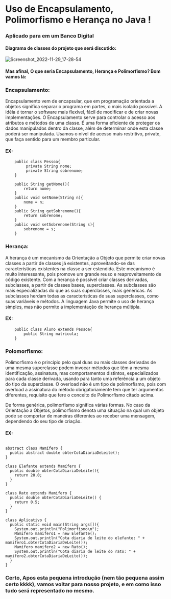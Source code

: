 # Uso de Encapsulamento, Polimorfismo e Herança no Java  !

### Aplicado para em um Banco Digital

#### Diagrama de classes do projeto que será discutido:

![Screenshot_2022-11-29_17-28-54](https://user-images.githubusercontent.com/82295321/204643696-7659e405-f077-4d2a-810d-7b7205ca037b.png)

#### Mas afinal, O que seria Encapsulamento, Herança e Polimorfismo? Bom vamos lá:

### Encapsulamento:

Encapsulamento vem de encapsular, que em programação orientada a objetos significa separar o programa em partes, o mais
isolado possível. A idéia é tornar o software mais flexível, fácil de modificar e de criar novas implementações. O
Encapsulamento serve para controlar o acesso aos atributos e métodos de uma classe. É uma forma eficiente de proteger os
dados manipulados dentro da classe, além de determinar onde esta classe poderá ser manipulada. Usamos o nível de acesso
mais restritivo, private, que faça sentido para um membro particular.

#### EX:

```
    public class Pessoa{ 
         private String nome;
         private String sobrenome;
    }
    
    public String getNome(){
        return nome;
    }
    public void setNome(String n){
        nome = n;
    }
    public String getSobrenome(){
        return sobrenome;
    }
    public void setSobrenome(String s){
        sobrenome = s;
    }
 ```

### Herança:

A herança é um mecanismo da Orientação a Objeto que permite criar novas classes a partir de classes já existentes,
aproveitando-se das características existentes na classe a ser estendida. Este mecanismo é muito interessante, pois
promove um grande reuso e reaproveitamento de código existente. Com a herança é possível criar classes derivadas,
subclasses, a partir de classes bases, superclasses. As subclasses são mais especializadas do que as suas superclasses,
mais genéricas. As subclasses herdam todas as características de suas superclasses, como suas variáveis e métodos. A
linguagem Java permite o uso de herança simples, mas não permite a implementação de herança múltipla.

#### EX:

```
    public class Aluno extends Pessoa{
        public String matricula;
    }
```

### Polomorfismo:

Polimorfismo é o princípio pelo qual duas ou mais classes derivadas de uma mesma superclasse podem invocar métodos que
têm a mesma identificação, assinatura, mas comportamentos distintos, especializados para cada classe derivada, usando
para tanto uma referência a um objeto do tipo da superclasse. O overload não é um tipo de polimorfismo, pois com
overload a assinatura do método obrigatoriamente tem que ter argumentos diferentes, requisito que fere o conceito de
Polimorfismo citado acima.

De forma genérica, polimorfismo significa várias formas. No caso da Orientação a Objetos, polimorfismo denota uma
situação na qual um objeto pode se comportar de maneiras diferentes ao receber uma mensagem, dependendo do seu tipo de
criação.

#### EX:

```

abstract class Mamífero {
  public abstract double obterCotaDiariaDeLeite();
}

class Elefante extends Mamífero {
  public double obterCotaDiariaDeLeite(){
    return 20.0;
  }
}

class Rato extends Mamifero {
  public double obterCotaDiariaDeLeite() {
    return 0.5;
  }
}

class Aplicativo {
  public static void main(String args[]){
    System.out.println("Polimorfismo\n");
    Mamifero mamifero1 = new Elefante();
    System.out.println("Cota diaria de leite do elefante: " + mamifero1.obterCotaDiariaDeLeite());
    Mamifero mamifero2 = new Rato();
    System.out.println("Cota diaria de leite do rato: " + mamifero2.obterCotaDiariaDeLeite());
  }
}
```

### Certo, Apos esta pequena introdução (nem tão pequena assim certo kkkk), vamos voltar para nosso projeto, e em como isso tudo será representado no mesmo.

